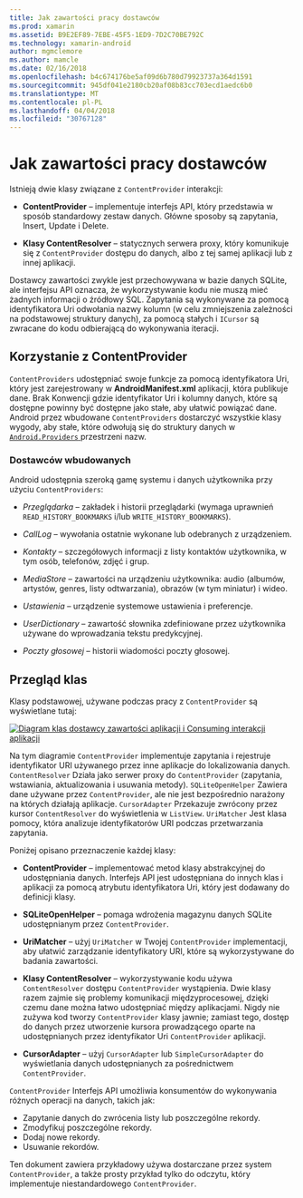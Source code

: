 ```yaml
---
title: Jak zawartości pracy dostawców
ms.prod: xamarin
ms.assetid: B9E2EF89-7EBE-45F5-1ED9-7D2C70BE792C
ms.technology: xamarin-android
author: mgmclemore
ms.author: mamcle
ms.date: 02/16/2018
ms.openlocfilehash: b4c674176be5af09d6b780d79923737a364d1591
ms.sourcegitcommit: 945df041e2180cb20af08b83cc703ecd1aedc6b0
ms.translationtype: MT
ms.contentlocale: pl-PL
ms.lasthandoff: 04/04/2018
ms.locfileid: "30767128"
---
```

# <a name="how-content-providers-work"></a>Jak zawartości pracy dostawców

Istnieją dwie klasy związane z `ContentProvider` interakcji:

- **ContentProvider** &ndash; implementuje interfejs API, który przedstawia w sposób standardowy zestaw danych. Główne sposoby są zapytania, Insert, Update i Delete.

- **Klasy ContentResolver** &ndash; statycznych serwera proxy, który komunikuje się z `ContentProvider` dostępu do danych, albo z tej samej aplikacji lub z innej aplikacji.

Dostawcy zawartości zwykle jest przechowywana w bazie danych SQLite, ale interfejsu API oznacza, że wykorzystywanie kodu nie muszą mieć żadnych informacji o źródłowy SQL. Zapytania są wykonywane za pomocą identyfikatora Uri odwołania nazwy kolumn (w celu zmniejszenia zależności na podstawowej struktury danych), za pomocą stałych i `ICursor` są zwracane do kodu odbierającą do wykonywania iteracji.


## <a name="consuming-a-contentprovider"></a>Korzystanie z ContentProvider

`ContentProviders` udostępniać swoje funkcje za pomocą identyfikatora Uri, który jest zarejestrowany w **AndroidManifest.xml** aplikacji, która publikuje dane. Brak Konwencji gdzie identyfikator Uri i kolumny danych, które są dostępne powinny być dostępne jako stałe, aby ułatwić powiązać dane. Android przez wbudowane `ContentProviders` dostarczyć wszystkie klasy wygody, aby stałe, które odwołują się do struktury danych w [ `Android.Providers` ](https://developer.xamarin.com/api/namespace/Android.Provider/) przestrzeni nazw.



### <a name="built-in-providers"></a>Dostawców wbudowanych

Android udostępnia szeroką gamę systemu i danych użytkownika przy użyciu `ContentProviders`:

- *Przeglądarka* &ndash; zakładek i historii przeglądarki (wymaga uprawnień `READ_HISTORY_BOOKMARKS` i/lub `WRITE_HISTORY_BOOKMARKS`).

- *CallLog* &ndash; wywołania ostatnie wykonane lub odebranych z urządzeniem.

- *Kontakty* &ndash; szczegółowych informacji z listy kontaktów użytkownika, w tym osób, telefonów, zdjęć i grup.

- *MediaStore* &ndash; zawartości na urządzeniu użytkownika: audio (albumów, artystów, genres, listy odtwarzania), obrazów (w tym miniatur) i wideo.

- *Ustawienia* &ndash; urządzenie systemowe ustawienia i preferencje.

- *UserDictionary* &ndash; zawartość słownika zdefiniowane przez użytkownika używane do wprowadzania tekstu predykcyjnej.

- *Poczty głosowej* &ndash; historii wiadomości poczty głosowej.



## <a name="classes-overview"></a>Przegląd klas

Klasy podstawowej, używane podczas pracy z `ContentProvider` są wyświetlane tutaj:

[![Diagram klas dostawcy zawartości aplikacji i Consuming interakcji aplikacji](how-it-works-images/classdiagram1.png)](how-it-works-images/classdiagram1.png#lightbox)

Na tym diagramie `ContentProvider` implementuje zapytania i rejestruje identyfikator URI używanego przez inne aplikacje do lokalizowania danych. `ContentResolver` Działa jako serwer proxy do `ContentProvider` (zapytania, wstawiania, aktualizowania i usuwania metody). `SQLiteOpenHelper` Zawiera dane używane przez `ContentProvider`, ale nie jest bezpośrednio narażony na których działają aplikacje.
`CursorAdapter` Przekazuje zwrócony przez kursor `ContentResolver` do wyświetlenia w `ListView`. `UriMatcher` Jest klasa pomocy, która analizuje identyfikatorów URI podczas przetwarzania zapytania.

Poniżej opisano przeznaczenie każdej klasy:

- **ContentProvider** &ndash; implementować metod klasy abstrakcyjnej do udostępniania danych. Interfejs API jest udostępniana do innych klas i aplikacji za pomocą atrybutu identyfikatora Uri, który jest dodawany do definicji klasy.

- **SQLiteOpenHelper** &ndash; pomaga wdrożenia magazynu danych SQLite udostępnianym przez `ContentProvider`.

- **UriMatcher** &ndash; użyj `UriMatcher` w Twojej `ContentProvider` implementacji, aby ułatwić zarządzanie identyfikatory URI, które są wykorzystywane do badania zawartości.

- **Klasy ContentResolver** &ndash; wykorzystywanie kodu używa `ContentResolver` dostępu `ContentProvider` wystąpienia. Dwie klasy razem zajmie się problemy komunikacji międzyprocesowej, dzięki czemu dane można łatwo udostępniać między aplikacjami. Nigdy nie zużywa kod tworzy `ContentProvider` klasy jawnie; zamiast tego, dostęp do danych przez utworzenie kursora prowadzącego oparte na udostępnianych przez identyfikator Uri `ContentProvider` aplikacji.

- **CursorAdapter** &ndash; użyj `CursorAdapter` lub `SimpleCursorAdapter` do wyświetlania danych udostępnianych za pośrednictwem `ContentProvider`.

`ContentProvider` Interfejs API umożliwia konsumentów do wykonywania różnych operacji na danych, takich jak:

-  Zapytanie danych do zwrócenia listy lub poszczególne rekordy.
-  Zmodyfikuj poszczególne rekordy.
-  Dodaj nowe rekordy.
-  Usuwanie rekordów.

Ten dokument zawiera przykładowy używa dostarczane przez system `ContentProvider`, a także prosty przykład tylko do odczytu, który implementuje niestandardowego `ContentProvider`.

